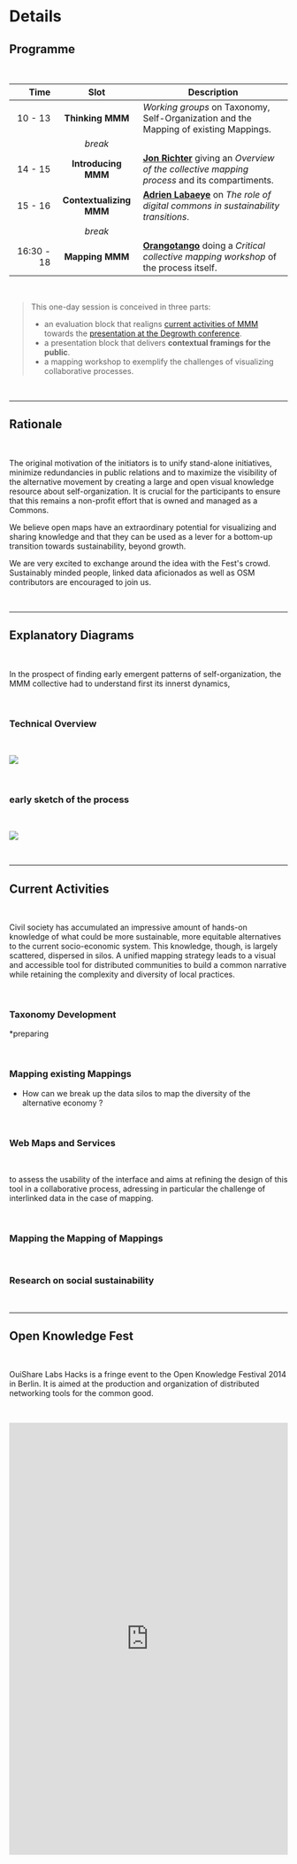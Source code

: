 # Details

## Programme

&nbsp;

| Time | Slot | Description |
| ---: | :---: | --- |
| 10&nbsp;-&nbsp;13 | **Thinking MMM** | *Working groups* on Taxonomy, Self-Organization and the Mapping of existing Mappings. |
|  | *break* | |
| 14&nbsp;-&nbsp;15 | **Introducing MMM** | [**Jon Richter**](https://twitter.com/almereyda) giving an *Overview of the collective mapping process* and its compartiments. |
| 15&nbsp;-&nbsp;16 | **Contextualizing MMM** | [**Adrien Labaeye**](https://twitter.com/alabaeye) on *The role of digital commons in sustainability transitions*. |
| | *break* | |
| 16:30&nbsp;-&nbsp;18 | **Mapping MMM** | [**Orangotango**](http://orangotango.info/) doing a *Critical collective mapping workshop* of the process itself. |

&nbsp;

> This one-day session is conceived in three parts:
> 
> * an evaluation block that realigns [current activities of MMM](#Current_Activities) towards the [presentation at the Degrowth conference](http://programme.leipzig.degrowth.org/en/degrowth2014/public/events/221).
> * a presentation block that delivers **contextual framings for the public**.
> * a mapping workshop to exemplify the challenges of visualizing collaborative processes.

&nbsp;

---

## Rationale

&nbsp;

The original motivation of the initiators is to unify stand-alone initiatives, minimize redundancies in public relations and to maximize the visibility of the alternative movement by creating a large and open visual knowledge resource about self-organization. It is crucial for the participants to ensure that this remains a non-profit effort that is owned and managed as a Commons.

We believe open maps have an extraordinary potential for visualizing and sharing knowledge and that they can be used as a lever for a bottom-up transition towards sustainability, beyond growth.

We are very excited to exchange around the idea with the Fest's crowd. Sustainably minded people, linked data aficionados as well as OSM contributors are encouraged to join us.

&nbsp;

---

## Explanatory Diagrams

&nbsp;

In the prospect of finding early emergent patterns of self-organization, the MMM collective had to understand first its innerst dynamics, 

&nbsp;

### Technical Overview

&nbsp;

![](http://14mmm.org/backend/wp-content/uploads/2014/05/mmm-maps-sketch.jpg)

&nbsp;

### early sketch of the process

&nbsp;

![](http://ting.allmende.io/uploads/allmende/5/5983e78a297eccb9.jpg)

&nbsp;

---

## Current Activities

&nbsp;

Civil society has accumulated an impressive amount of hands-on knowledge of what could be more sustainable, more equitable alternatives to the current socio-economic system. This knowledge, though, is largely scattered, dispersed in silos. A unified mapping strategy leads to a visual and accessible tool for distributed communities to build a common narrative while retaining the complexity and diversity of local practices. 

&nbsp;

### Taxonomy Development

*preparing 

&nbsp;

### Mapping existing Mappings

* How can we break up the data silos to map the diversity of the alternative economy ?


&nbsp;

### Web Maps and Services

&nbsp;

to assess the usability of the interface and aims at refining the design of this tool in a collaborative process, adressing in particular the challenge of interlinked data in the case of mapping.

&nbsp;

### Mapping the Mapping of Mappings

&nbsp;

### Research on social sustainability

&nbsp;

---

## Open Knowledge Fest

&nbsp;

OuiShare Labs Hacks is a fringe event to the Open Knowledge Festival 2014 in Berlin. It is aimed at the production and organization of distributed networking tools for the common good.

&nbsp;

<iframe src="http://timemapper.okfnlabs.org/anon/zcyaij-okfest-fringe-events-timemapper?embed=1#2" frameborder="0" style="border: none; max-width:960px; display:block; margin: 0 auto;" width="100%" height="780;"></iframe>

&nbsp;

